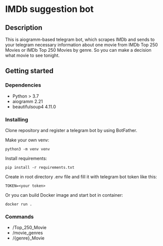 # IMDb suggestion bot

## Description

This is aiogramm-based telegram bot, which scrapes IMDb and sends to your telegram necessary information about one movie from IMDb Top 250 Movies or IMDb Top 250 Movies by genre. So you can make a decision what movie to see tonight.

## Getting started

### Dependencies

* Python > 3.7
* aiogramm 2.21
* beautifulsoup4 4.11.0

### Installing

Clone repository and register a telegram bot by using BotFather.

Make your own venv:

```
python3 -m venv venv
```

Install requirements:

```
pip install -r requirements.txt
```

Create in root directory .env file and fill it with telegram bot token like this:

```
TOKEN=<your token>
```

Or you can build Docker image and start bot in container:

```
docker run .
```

### Commands

- /Top_250_Movie
- /movie_genres
- /{genre}_Movie